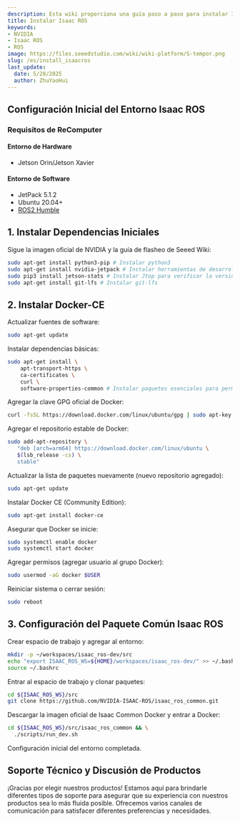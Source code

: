 ```yaml
---
description: Esta wiki proporciona una guía paso a paso para instalar Isaac ROS.
title: Instalar Isaac ROS
keywords:
- NVIDIA
- Isaac ROS
- ROS
image: https://files.seeedstudio.com/wiki/wiki-platform/S-tempor.png
slug: /es/install_isaacros
last_update:
  date: 5/28/2025
  author: ZhuYaoHui
---
```


## Configuración Inicial del Entorno Isaac ROS

### Requisitos de ReComputer

#### Entorno de Hardware

- Jetson Orin/Jetson Xavier

#### Entorno de Software

- JetPack 5.1.2
- Ubuntu 20.04+
- [ROS2 Humble](/es/install_ros2_humble)

## 1. Instalar Dependencias Iniciales

Sigue la imagen oficial de NVIDIA y la guía de flasheo de Seeed Wiki:

```bash
sudo apt-get install python3-pip # Instalar python3
sudo apt-get install nvidia-jetpack # Instalar herramientas de desarrollador
sudo pip3 install jetson-stats # Instalar Jtop para verificar la versión de Jetpack
sudo apt-get install git-lfs # Instalar git-lfs
```

## 2. Instalar Docker-CE

Actualizar fuentes de software:

```bash
sudo apt-get update
```

Instalar dependencias básicas:

```bash
sudo apt-get install \
    apt-transport-https \
    ca-certificates \
    curl \
    software-properties-common # Instalar paquetes esenciales para permitir apt sobre HTTPS
```

Agregar la clave GPG oficial de Docker:

```bash
curl -fsSL https://download.docker.com/linux/ubuntu/gpg | sudo apt-key add -
```

Agregar el repositorio estable de Docker:

```bash
sudo add-apt-repository \
   "deb [arch=arm64] https://download.docker.com/linux/ubuntu \
   $(lsb_release -cs) \
   stable"
```

Actualizar la lista de paquetes nuevamente (nuevo repositorio agregado):

```bash
sudo apt-get update
```

Instalar Docker CE (Community Edition):

```bash
sudo apt-get install docker-ce
```

Asegurar que Docker se inicie:

```bash
sudo systemctl enable docker
sudo systemctl start docker
```

Agregar permisos (agregar usuario al grupo Docker):

```bash
sudo usermod -aG docker $USER
```

Reiniciar sistema o cerrar sesión:

```bash
sudo reboot
```

## 3. Configuración del Paquete Común Isaac ROS

Crear espacio de trabajo y agregar al entorno:

```bash
mkdir -p ~/workspaces/isaac_ros-dev/src
echo "export ISAAC_ROS_WS=${HOME}/workspaces/isaac_ros-dev/" >> ~/.bashrc
source ~/.bashrc
```

Entrar al espacio de trabajo y clonar paquetes:

```bash
cd ${ISAAC_ROS_WS}/src
git clone https://github.com/NVIDIA-ISAAC-ROS/isaac_ros_common.git
```

Descargar la imagen oficial de Isaac Common Docker y entrar a Docker:

```bash
cd ${ISAAC_ROS_WS}/src/isaac_ros_common && \
  ./scripts/run_dev.sh
```

Configuración inicial del entorno completada.

## Soporte Técnico y Discusión de Productos

¡Gracias por elegir nuestros productos! Estamos aquí para brindarle diferentes tipos de soporte para asegurar que su experiencia con nuestros productos sea lo más fluida posible. Ofrecemos varios canales de comunicación para satisfacer diferentes preferencias y necesidades.

<div class="button_tech_support_container">
<a href="https://forum.seeedstudio.com/" class="button_forum"></a>
<a href="https://www.seeedstudio.com/contacts" class="button_email"></a>
</div>

<div class="button_tech_support_container">
<a href="https://discord.gg/eWkprNDMU7" class="button_discord"></a>
<a href="https://github.com/Seeed-Studio/wiki-documents/discussions/69" class="button_discussion"></a>
</div>
